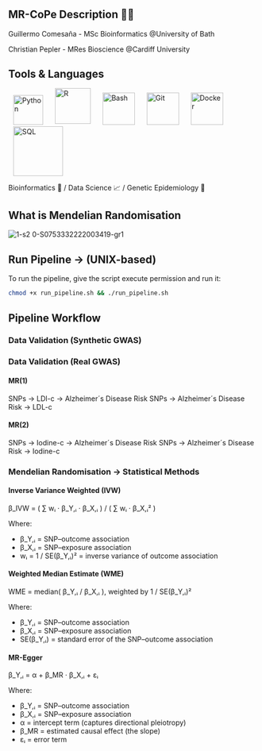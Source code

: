 ## MR-CoPe Description 🧬🧬

Guillermo Comesaña - MSc Bioinformatics @University of Bath

Christian Pepler - MRes Bioscience @Cardiff University

## Tools & Languages
<p align="left">
  <img src="https://github.com/user-attachments/assets/5e678fc0-9597-4252-98dd-eb9aaccc823e" alt="Python" width="60" style="margin: 0 10px;"/>
  <img src="https://github.com/user-attachments/assets/a49b35ad-c2f7-4cbe-b755-47ebe3330866" alt="R" width="72" style="margin: 0 10px; position: relative; top: -2px;"/>
  <img src="https://github.com/user-attachments/assets/4bbcf45e-d572-45e9-a16c-3ff379e72390" alt="Bash" width="65" style="margin: 0 10px;"/>
  <img src="https://github.com/user-attachments/assets/805532d9-fc8b-446f-aac6-933cc4aa6185" alt="Git" width="65" style="margin: 0 10px;"/>
  <img src="https://github.com/user-attachments/assets/bfc30e37-cb64-4d59-8cec-52ab5c12fab7" alt="Docker" width="65" style="margin: 0 10px;"/>
  <img src="https://github.com/user-attachments/assets/0427f54d-9e05-4969-91d1-13af16c3fb42" alt="SQL" width="100" style="margin: 0 10px;"/>
</p>

Bioinformatics 🧠 / Data Science 📈 / Genetic Epidemiology 🧬

## What is Mendelian Randomisation

![1-s2 0-S0753332222003419-gr1](https://github.com/user-attachments/assets/b51c516e-c858-4d13-8529-8683abdf1e09)

## Run Pipeline -> (UNIX-based)
To run the pipeline, give the script execute permission and run it:

```bash
chmod +x run_pipeline.sh && ./run_pipeline.sh
```

## Pipeline Workflow

### Data Validation (Synthetic GWAS)

### Data Validation (Real GWAS)

#### MR(1)
SNPs -> LDl-c -> Alzheimer´s Disease Risk
SNPs -> Alzheimer´s Disease Risk -> LDL-c

#### MR(2)
SNPs -> Iodine-c -> Alzheimer´s Disease Risk
SNPs -> Alzheimer´s Disease Risk -> Iodine-c


### Mendelian Randomisation -> Statistical Methods

#### Inverse Variance Weighted (IVW)

β_IVW = ( ∑ wᵢ · β_Y,ᵢ · β_X,ᵢ ) / ( ∑ wᵢ · β_X,ᵢ² )

Where:
- β_Y,ᵢ = SNP–outcome association
- β_X,ᵢ = SNP–exposure association
- wᵢ = 1 / SE(β_Y,ᵢ)² = inverse variance of outcome association

#### Weighted Median Estimate (WME)

WME = median( β_Y,ᵢ / β_X,ᵢ ), weighted by 1 / SE(β_Y,ᵢ)²

Where:
- β_Y,ᵢ = SNP–outcome association
- β_X,ᵢ = SNP–exposure association
- SE(β_Y,ᵢ) = standard error of the SNP–outcome association

#### MR-Egger

β_Y,ᵢ = α + β_MR · β_X,ᵢ + εᵢ

Where:
- β_Y,ᵢ = SNP–outcome association
- β_X,ᵢ = SNP–exposure association
- α = intercept term (captures directional pleiotropy)
- β_MR = estimated causal effect (the slope)
- εᵢ = error term
